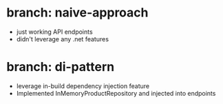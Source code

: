 # branch: naive-approach
- just working API endpoints
- didn't leverage any .net features

# branch: di-pattern
 - leverage in-build dependency injection feature
 - Implemented InMemoryProductRepository and injected into endpoints
